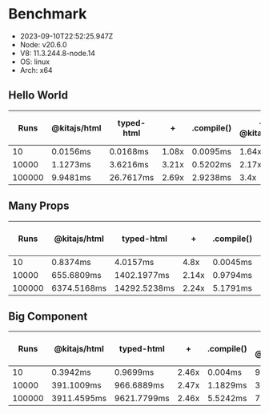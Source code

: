 # Benchmark

- 2023-09-10T22:52:25.947Z
- Node: v20.6.0
- V8: 11.3.244.8-node.14
- OS: linux
- Arch: x64

## Hello World

| Runs   | @kitajs/html | typed-html | +     | .compile() | + / @kitajs/html | + / typed-html |
| ------ | ------------ | ---------- | ----- | ---------- | ---------------- | -------------- |
| 10     | 0.0156ms     | 0.0168ms   | 1.08x | 0.0095ms   | 1.64x            | 1.77x          |
| 10000  | 1.1273ms     | 3.6216ms   | 3.21x | 0.5202ms   | 2.17x            | 6.96x          |
| 100000 | 9.9481ms     | 26.7617ms  | 2.69x | 2.9238ms   | 3.4x             | 9.15x          |

## Many Props

| Runs   | @kitajs/html | typed-html   | +     | .compile() | + / @kitajs/html | + / typed-html |
| ------ | ------------ | ------------ | ----- | ---------- | ---------------- | -------------- |
| 10     | 0.8374ms     | 4.0157ms     | 4.8x  | 0.0045ms   | 186.09x          | 892.38x        |
| 10000  | 655.6809ms   | 1402.1977ms  | 2.14x | 0.9794ms   | 669.47x          | 1431.69x       |
| 100000 | 6374.5168ms  | 14292.5238ms | 2.24x | 5.1791ms   | 1230.82x         | 2759.65x       |

## Big Component

| Runs   | @kitajs/html | typed-html  | +     | .compile() | + / @kitajs/html | + / typed-html |
| ------ | ------------ | ----------- | ----- | ---------- | ---------------- | -------------- |
| 10     | 0.3942ms     | 0.9699ms    | 2.46x | 0.004ms    | 98.55x           | 242.48x        |
| 10000  | 391.1009ms   | 966.6889ms  | 2.47x | 1.1829ms   | 330.63x          | 817.22x        |
| 100000 | 3911.4595ms  | 9621.7799ms | 2.46x | 5.5242ms   | 708.06x          | 1741.75x       |
